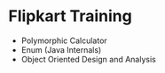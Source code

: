 # Flipkart Training

- Polymorphic Calculator
- Enum (Java Internals)
- Object Oriented Design and Analysis
